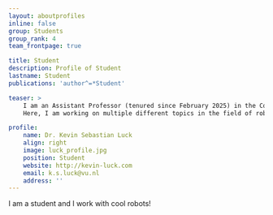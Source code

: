 ```yaml
---
layout: aboutprofiles
inline: false
group: Students
group_rank: 4
team_frontpage: true

title: Student
description: Profile of Student
lastname: Student
publications: 'author^=*Student'

teaser: >
    I am an Assistant Professor (tenured since February 2025) in the Computational Intelligence Group at the Vrije Universiteit Amsterdam, where I lead the Luck Lab.
    Here, I am working on multiple different topics in the field of robot learning, primarily in the area of deep reinforcement learning.

profile:
    name: Dr. Kevin Sebastian Luck
    align: right
    image: luck_profile.jpg
    position: Student
    website: http://kevin-luck.com
    email: k.s.luck@vu.nl
    address: ''
---
```


I am a student and I work with cool robots!
